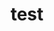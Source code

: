 ---
layout: profile
title : test
Name: Kshitij Darekar
University: University Of Mumbai
City: Navi Mumbai
Country: India
Bio: Hi there, I am a Computer Science student exploring different domains and technologies. Looking forward to participating in hackathons to get some experience in building projects and learn new technologies. Open to Opportunities !
Favourite-Programming-Languages: javaScript
Interests-Outside-Of-Tech: Gaming
GitHub: https://github.com/KshitijDarekar
LinkedIn: https://www.linkedin.com/in/kshitij-darekar/
Twitter: https://twitter.com/darekar_kshitij
Image: kshitij.jpg
Resume: https://drive.google.com/open?id=1R8daUnR3Fnu6eXAs5TW0IVVtOblrlRg8
---